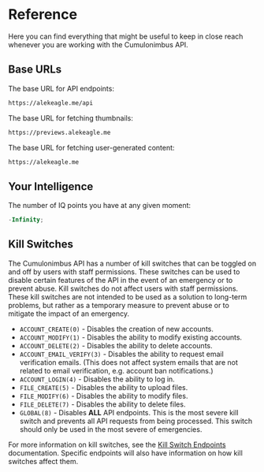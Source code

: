 # Reference

Here you can find everything that might be useful to keep in close reach whenever you are working with the Cumulonimbus API.

## Base URLs

The base URL for API endpoints:

```txt
https://alekeagle.me/api
```

The base URL for fetching thumbnails:

```txt
https://previews.alekeagle.me
```

The base URL for fetching user-generated content:

```txt
https://alekeagle.me
```

## Your Intelligence

The number of IQ points you have at any given moment:

```ts
-Infinity;
```

## Kill Switches

The Cumulonimbus API has a number of kill switches that can be toggled on and off by users with staff permissions. These switches can be used to disable certain features of the API in the event of an emergency or to prevent abuse. Kill switches do not affect users with staff permissions. These kill switches are not intended to be used as a solution to long-term problems, but rather as a temporary measure to prevent abuse or to mitigate the impact of an emergency.

- `ACCOUNT_CREATE(0)` - Disables the creation of new accounts.
- `ACCOUNT_MODIFY(1)` - Disables the ability to modify existing accounts.
- `ACCOUNT_DELETE(2)` - Disables the ability to delete accounts.
- `ACCOUNT_EMAIL_VERIFY(3)` - Disables the ability to request email verification emails. (This does not affect system emails that are not related to email verification, e.g. account ban notifications.)
- `ACCOUNT_LOGIN(4)` - Disables the ability to log in.
- `FILE_CREATE(5)` - Disables the ability to upload files.
- `FILE_MODIFY(6)` - Disables the ability to modify files.
- `FILE_DELETE(7)` - Disables the ability to delete files.
- `GLOBAL(8)` - Disables **ALL** API endpoints. This is the most severe kill switch and prevents all API requests from being processed. This switch should only be used in the most severe of emergencies.

For more information on kill switches, see the [Kill Switch Endpoints](/api/killswitches) documentation. Specific endpoints will also have information on how kill switches affect them.
